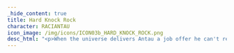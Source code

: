 ```yaml
---
_hide_content: true
title: Hard Knock Rock
character: RACIANTAU
icon_image: /img/icons/ICON03b_HARD_KNOCK_ROCK.png
desc_html: "<p>When the universe delivers Antau a job offer he can't refuse, he'll undertake his most Sisyphean task yet in a bold but misguided attempt to help himself by finally helping others. 15 pages.</p>"
---
```

